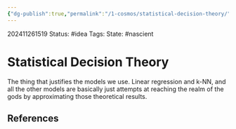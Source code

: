 ```yaml
---
{"dg-publish":true,"permalink":"/1-cosmos/statistical-decision-theory/","created":"2024-11-26T15:19:01.607-05:00","updated":"2024-11-26T15:19:49.537-05:00"}
---
```


202411261519
Status: #idea
Tags: 
State: #nascient
# Statistical Decision Theory
The thing that justifies the models we use.
Linear regression and k-NN, and all the other models are basically just attempts at reaching the realm of the gods by approximating those theoretical results.


## References
